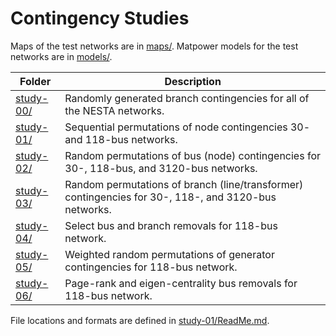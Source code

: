 Contingency Studies
===================

Maps of the test networks are in [maps/](maps/).  Matpower models for the test networks are in [models/](models/).

| Folder                          | Description                                                                                          |
|---------------------------------|------------------------------------------------------------------------------------------------------|
| [study-00/](study-00/ReadMe.md) | Randomly generated branch contingencies for all of the NESTA networks.                               |
| [study-01/](study-01/ReadMe.md) | Sequential permutations of node contingencies 30- and 118-bus networks.                              |
| [study-02/](study-02/ReadMe.md) | Random permutations of bus (node) contingencies for 30-, 118-bus, and 3120-bus networks.             |
| [study-03/](study-03/ReadMe.md) | Random permutations of branch (line/transformer) contingencies for 30-, 118-, and 3120-bus networks. |
| [study-04/](study-04/ReadMe.md) | Select bus and branch removals for 118-bus network.                                                  |
| [study-05/](study-05/ReadMe.md) | Weighted random permutations of generator contingencies for 118-bus network.                         |
| [study-06/](study-06/ReadMe.md) | Page-rank and eigen-centrality bus removals for 118-bus network.                                     |

File locations and formats are defined in [study-01/ReadMe.md](study-01/ReadMe.md#key-to-directories-and-files).
